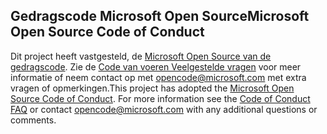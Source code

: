 ## <a name="microsoft-open-source-code-of-conduct"></a><span data-ttu-id="03e01-101">Gedragscode Microsoft Open Source</span><span class="sxs-lookup"><span data-stu-id="03e01-101">Microsoft Open Source Code of Conduct</span></span>
<span data-ttu-id="03e01-p101">Dit project heeft vastgesteld, de [Microsoft Open Source van de gedragscode](https://opensource.microsoft.com/codeofconduct/). Zie de [Code van voeren Veelgestelde vragen](https://opensource.microsoft.com/codeofconduct/faq/) voor meer informatie of neem contact op met [opencode@microsoft.com](mailto:opencode@microsoft.com) met extra vragen of opmerkingen.</span><span class="sxs-lookup"><span data-stu-id="03e01-p101">This project has adopted the [Microsoft Open Source Code of Conduct](https://opensource.microsoft.com/codeofconduct/). For more information see the [Code of Conduct FAQ](https://opensource.microsoft.com/codeofconduct/faq/) or contact [opencode@microsoft.com](mailto:opencode@microsoft.com) with any additional questions or comments.</span></span>